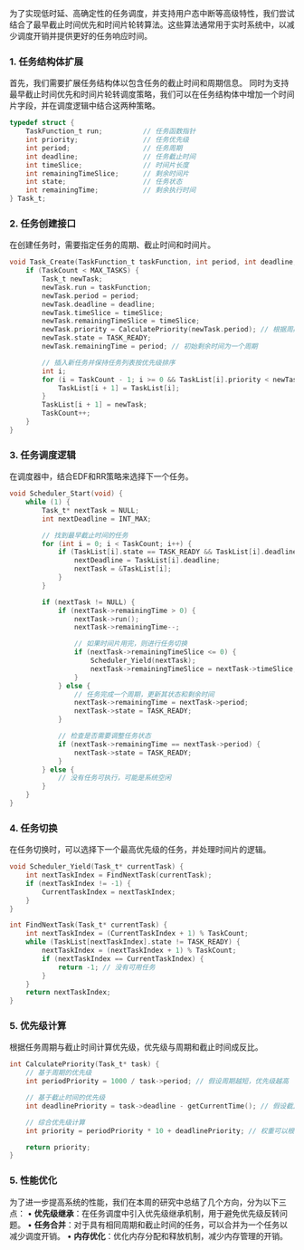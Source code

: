 为了实现低时延、高确定性的任务调度，并支持用户态中断等高级特性，我们尝试结合了最早截止时间优先和时间片轮转算法。这些算法通常用于实时系统中，以减少调度开销并提供更好的任务响应时间。

### 1. 任务结构体扩展
首先，我们需要扩展任务结构体以包含任务的截止时间和周期信息。
同时为支持最早截止时间优先和时间片轮转调度策略，我们可以在任务结构体中增加一个时间片字段，并在调度逻辑中结合这两种策略。

```c
typedef struct {
    TaskFunction_t run;          // 任务函数指针
    int priority;                // 任务优先级
    int period;                  // 任务周期
    int deadline;                // 任务截止时间
    int timeSlice;               // 时间片长度
    int remainingTimeSlice;      // 剩余时间片
    int state;                   // 任务状态
    int remainingTime;           // 剩余执行时间
} Task_t;
``` 
 
### 2. 任务创建接口
在创建任务时，需要指定任务的周期、截止时间和时间片。

```c
void Task_Create(TaskFunction_t taskFunction, int period, int deadline, int timeSlice) {
    if (TaskCount < MAX_TASKS) {
        Task_t newTask;
        newTask.run = taskFunction;
        newTask.period = period;
        newTask.deadline = deadline;
        newTask.timeSlice = timeSlice;
        newTask.remainingTimeSlice = timeSlice;
        newTask.priority = CalculatePriority(newTask.period); // 根据周期计算优先级
        newTask.state = TASK_READY;
        newTask.remainingTime = period; // 初始剩余时间为一个周期

        // 插入新任务并保持任务列表按优先级排序
        int i;
        for (i = TaskCount - 1; i >= 0 && TaskList[i].priority < newTask.priority; i--) {
            TaskList[i + 1] = TaskList[i];
        }
        TaskList[i + 1] = newTask;
        TaskCount++;
    }
}
```

### 3. 任务调度逻辑
在调度器中，结合EDF和RR策略来选择下一个任务。

```c
void Scheduler_Start(void) {
    while (1) {
        Task_t* nextTask = NULL;
        int nextDeadline = INT_MAX;

        // 找到最早截止时间的任务
        for (int i = 0; i < TaskCount; i++) {
            if (TaskList[i].state == TASK_READY && TaskList[i].deadline < nextDeadline) {
                nextDeadline = TaskList[i].deadline;
                nextTask = &TaskList[i];
            }
        }

        if (nextTask != NULL) {
            if (nextTask->remainingTime > 0) {
                nextTask->run();
                nextTask->remainingTime--;

                // 如果时间片用完，则进行任务切换
                if (nextTask->remainingTimeSlice <= 0) {
                    Scheduler_Yield(nextTask);
                    nextTask->remainingTimeSlice = nextTask->timeSlice;
                }
            } else {
                // 任务完成一个周期，更新其状态和剩余时间
                nextTask->remainingTime = nextTask->period;
                nextTask->state = TASK_READY;
            }

            // 检查是否需要调整任务状态
            if (nextTask->remainingTime == nextTask->period) {
                nextTask->state = TASK_READY;
            }
        } else {
            // 没有任务可执行，可能是系统空闲
        }
    }
}
```

### 4. 任务切换
在任务切换时，可以选择下一个最高优先级的任务，并处理时间片的逻辑。

```c
void Scheduler_Yield(Task_t* currentTask) {
    int nextTaskIndex = FindNextTask(currentTask);
    if (nextTaskIndex != -1) {
        CurrentTaskIndex = nextTaskIndex;
    }
}

int FindNextTask(Task_t* currentTask) {
    int nextTaskIndex = (CurrentTaskIndex + 1) % TaskCount;
    while (TaskList[nextTaskIndex].state != TASK_READY) {
        nextTaskIndex = (nextTaskIndex + 1) % TaskCount;
        if (nextTaskIndex == CurrentTaskIndex) {
            return -1; // 没有可用任务
        }
    }
    return nextTaskIndex;
}
```

### 5. 优先级计算
根据任务周期与截止时间计算优先级，优先级与周期和截止时间成反比。

```c
int CalculatePriority(Task_t* task) {
    // 基于周期的优先级
    int periodPriority = 1000 / task->period; // 假设周期越短，优先级越高

    // 基于截止时间的优先级
    int deadlinePriority = task->deadline - getCurrentTime(); // 假设截止时间越近，优先级越高

    // 综合优先级计算
    int priority = periodPriority * 10 + deadlinePriority; // 权重可以根据需求调整

    return priority;
}
```

### 5. 性能优化
为了进一步提高系统的性能，我们在本周的研究中总结了几个方向，分为以下三点：
• **优先级继承**：在任务调度中引入优先级继承机制，用于避免优先级反转问题。
• **任务合并**：对于具有相同周期和截止时间的任务，可以合并为一个任务以减少调度开销。
• **内存优化**：优化内存分配和释放机制，减少内存管理的开销。
